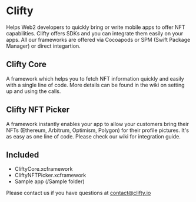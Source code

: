# Clifty

Helps Web2 developers to quickly bring or write mobile apps to offer NFT capabilities. Clifty offers SDKs and you can integrate them easily on your apps. All our frameworks are offered via Cocoapods or SPM (Swift Package Manager) or direct integartion.

## Clifty Core

A framework which helps you to fetch NFT information quickly and easily with a single line of code. More details can be found in the wiki on setting up and using the calls.

## Clifty NFT Picker

A framework instantly enables your app to allow your customers bring their NFTs (Ethereum, Arbitrum, Optimism, Polygon) for their profile pictures. It's as easy as one line of code. Please check our wiki for integration guide.

## Included

* CliftyCore.xcframework
* CliftyNFTPicker.xcframework
* Sample app (/Sample folder)

Please contact us if you have questions at contact@clifty.io
